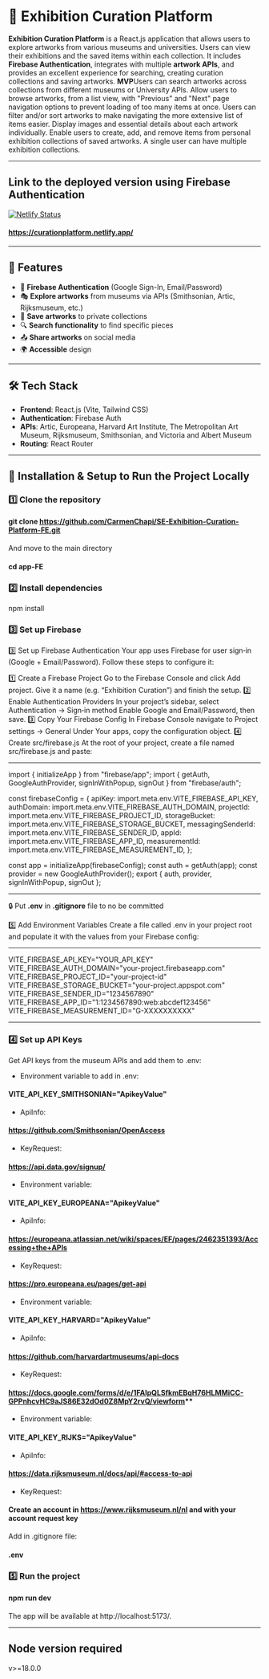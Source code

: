 # 🎨 Exhibition Curation Platform



**Exhibition Curation Platform** is a React.js application that allows users to explore artworks from various museums and universities. Users can view their exhibitions and the saved items within each collection. It includes **Firebase Authentication**, integrates with multiple **artwork APIs**, and provides an excellent experience for searching, creating curation collections and saving artworks.
**MVP**Users can search artworks across collections from different museums or University APIs. Allow users to browse artworks, from a list view, with "Previous" and "Next" page navigation options to prevent loading of too many items at once.
Users can filter and/or sort artworks to make navigating the more extensive list of items easier.
Display images and essential details about each artwork individually.
Enable users to create, add, and remove items from personal exhibition collections of saved artworks. A single user can have multiple exhibition collections.


---

## Link to the deployed version using Firebase Authentication
[![Netlify Status](https://api.netlify.com/api/v1/badges/18dd1137-9cf1-4dcb-912a-f482cff0dead/deploy-status)](https://app.netlify.com/sites/curationplatform/deploys)
#### https://curationplatform.netlify.app/

---

## 🚀 Features

- 🔑 **Firebase Authentication** (Google Sign-In, Email/Password)
- 🎭 **Explore artworks** from museums via APIs (Smithsonian, Artic, Rijksmuseum, etc.)
- 📌 **Save artworks** to private collections
- 🔍 **Search functionality** to find specific pieces
- 📤 **Share artworks** on social media
- 🌍 **Accessible** design

---

## 🛠️ Tech Stack

- **Frontend**: React.js (Vite, Tailwind CSS)
- **Authentication**: Firebase Auth
- **APIs**:  Artic, Europeana, Harvard Art Institute, The Metropolitan Art Museum, Rijksmuseum, Smithsonian, and Victoria and Albert Museum
- **Routing**: React Router

---

## 🔧 Installation & Setup to Run the Project Locally

### 1️⃣ **Clone the repository**

#### git clone https://github.com/CarmenChapi/SE-Exhibition-Curation-Platform-FE.git
And move to the main directory
#### cd app-FE 


### 2️⃣ Install dependencies

npm install

### 3️⃣ Set up Firebase
3️⃣ Set up Firebase Authentication
Your app uses Firebase for user sign‑in (Google + Email/Password). Follow these steps to configure it:

1️⃣ Create a Firebase Project
Go to the Firebase Console and click Add project.
Give it a name (e.g. “Exhibition Curation”) and finish the setup.
2️⃣ Enable Authentication Providers
In your project’s sidebar, select Authentication → Sign‑in method
Enable Google and Email/Password, then save.
3️⃣ Copy Your Firebase Config
In Firebase Console navigate to Project settings → General
Under Your apps, copy the configuration object.
4️⃣ Create src/firebase.js
At the root of your project, create a file named src/firebase.js and paste:

---

import { initializeApp } from "firebase/app";
import { getAuth, GoogleAuthProvider, signInWithPopup, signOut } from "firebase/auth";

const firebaseConfig = {
  apiKey: import.meta.env.VITE_FIREBASE_API_KEY,
  authDomain: import.meta.env.VITE_FIREBASE_AUTH_DOMAIN,
  projectId: import.meta.env.VITE_FIREBASE_PROJECT_ID,
  storageBucket: import.meta.env.VITE_FIREBASE_STORAGE_BUCKET,
  messagingSenderId: import.meta.env.VITE_FIREBASE_SENDER_ID,
  appId: import.meta.env.VITE_FIREBASE_APP_ID,
  measurementId: import.meta.env.VITE_FIREBASE_MEASUREMENT_ID,
};

const app = initializeApp(firebaseConfig);
const auth = getAuth(app);
const provider = new GoogleAuthProvider();
export { auth, provider, signInWithPopup, signOut };

--- 

🔒 Put  **.env** in **.gitignore** file to no be committed

5️⃣ Add Environment Variables
Create a file called .env in your project root and populate it with the values from your Firebase config:

--- 

VITE_FIREBASE_API_KEY="YOUR_API_KEY"
VITE_FIREBASE_AUTH_DOMAIN="your-project.firebaseapp.com"
VITE_FIREBASE_PROJECT_ID="your-project-id"
VITE_FIREBASE_STORAGE_BUCKET="your-project.appspot.com"
VITE_FIREBASE_SENDER_ID="1234567890"
VITE_FIREBASE_APP_ID="1:1234567890:web:abcdef123456"
VITE_FIREBASE_MEASUREMENT_ID="G-XXXXXXXXXX"

---


### 4️⃣ Set up API Keys
Get API keys from the museum APIs and add them to .env:

- Environment variable to add in .env:
#### VITE_API_KEY_SMITHSONIAN="ApikeyValue"
- ApiInfo: 
#### https://github.com/Smithsonian/OpenAccess
- KeyRequest: 
#### https://api.data.gov/signup/

- Environment variable:
#### VITE_API_KEY_EUROPEANA="ApikeyValue"
- ApiInfo: 
#### https://europeana.atlassian.net/wiki/spaces/EF/pages/2462351393/Accessing+the+APIs
- KeyRequest: 
#### https://pro.europeana.eu/pages/get-api

- Environment variable:
#### VITE_API_KEY_HARVARD="ApikeyValue"
- ApiInfo: 
#### https://github.com/harvardartmuseums/api-docs
- KeyRequest: 
#### https://docs.google.com/forms/d/e/1FAIpQLSfkmEBqH76HLMMiCC-GPPnhcvHC9aJS86E32dOd0Z8MpY2rvQ/viewform**

- Environment variable:
#### VITE_API_KEY_RIJKS="ApikeyValue"
- ApiInfo: 
#### https://data.rijksmuseum.nl/docs/api/#access-to-api
- KeyRequest: 
#### Create an account in **https://www.rijksmuseum.nl/nl** and with your account request key


Add in .gitignore file:
#### .env

### 5️⃣ Run the project

#### npm run dev
The app will be available at http://localhost:5173/.

---

## Node version required
v>=18.0.0
